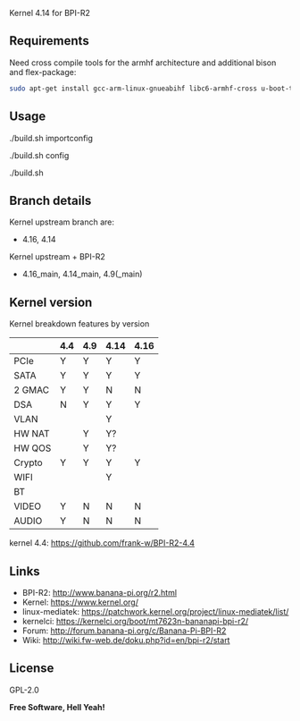 Kernel 4.14 for BPI-R2

## Requirements

Need cross compile tools for the armhf architecture and additional bison and flex-package:
```sh
sudo apt-get install gcc-arm-linux-gnueabihf libc6-armhf-cross u-boot-tools bc make gcc libc6-dev libncurses5-dev libssl-dev bison flex
```

## Usage

  ./build.sh importconfig
  
  ./build.sh config
  
  ./build.sh

## Branch details

Kernel upstream branch are:
 * 4.16, 4.14

Kernel upstream + BPI-R2
* 4.16_main, 4.14_main, 4.9(_main)

## Kernel version

Kernel breakdown features by version

|          | 4.4 | 4.9 | 4.14 | 4.16|
|----------| --- | --- | --- | --- |
| PCIe     |  Y  |  Y  |  Y  |  Y  |
| SATA     |  Y  |  Y  |  Y  |  Y  |
| 2 GMAC   |  Y  |  Y  |  N  |  N  |
| DSA      |  N  |  Y  |  Y  |  Y  |
| VLAN     |     |     |  Y  |     |
| HW NAT   |     |  Y  |  Y? |     |
| HW QOS   |     |  Y  |  Y? |     |
| Crypto   |  Y  |  Y  |  Y  |  Y  |
| WIFI     |     |     |  Y  |     |
| BT       |     |     |     |     |
| VIDEO    |  Y  |  N  |  N  |  N  |
| AUDIO    |  Y  |  N  |  N  |  N  |

kernel 4.4: https://github.com/frank-w/BPI-R2-4.4

## Links

* BPI-R2: http://www.banana-pi.org/r2.html
* Kernel: https://www.kernel.org/
* linux-mediatek: https://patchwork.kernel.org/project/linux-mediatek/list/
* kernelci: https://kernelci.org/boot/mt7623n-bananapi-bpi-r2/
* Forum: http://forum.banana-pi.org/c/Banana-Pi-BPI-R2
* Wiki: http://wiki.fw-web.de/doku.php?id=en/bpi-r2/start

License
----

GPL-2.0

**Free Software, Hell Yeah!**
